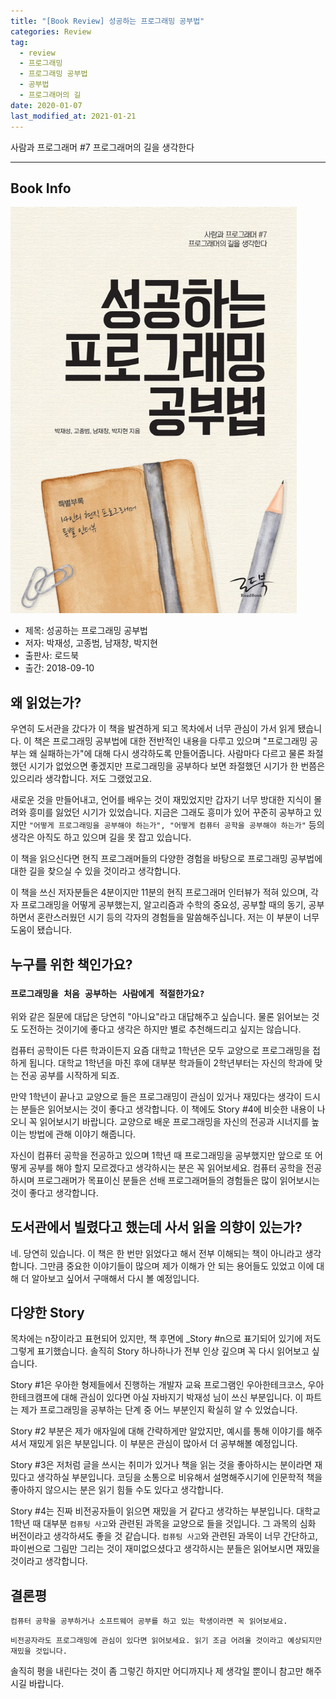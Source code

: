 ```yaml
---  
title: "[Book Review] 성공하는 프로그래밍 공부법"  
categories: Review  
tag:
  - review
  - 프로그래밍
  - 프로그래밍 공부법
  - 공부법
  - 프로그래머의 길
date: 2020-01-07
last_modified_at: 2021-01-21
---  
```


사람과 프로그래머 #7 프로그래머의 길을 생각한다

---

## Book Info

[![책](/assets/images/review/How-to-sutdy-programming.jpg)](http://www.kyobobook.co.kr/product/detailViewKor.laf?ejkGb=KOR&mallGb=KOR&barcode=9788997924417&orderClick=LEa&Kc=)

- 제목: 성공하는 프로그래밍 공부법
- 저자: 박재성, 고종범, 남재창, 박지현
- 출판사: 로드북
- 출간: 2018-09-10

## 왜 읽었는가?

우연히 도서관을 갔다가 이 책을 발견하게 되고 목차에서 너무 관심이 가서 읽게 됐습니다. 이 책은 프로그래밍 공부법에 대한 전반적인 내용을 다루고 있으며 "프로그래밍 공부는 왜 실패하는가"에 대해 다시 생각하도록 만들어줍니다. 사람마다 다르고 물론 좌절했던 시기가 없었으면 좋겠지만 프로그래밍을 공부하다 보면 좌절했던 시기가 한 번쯤은 있으리라 생각합니다. 저도 그랬었고요.

새로운 것을 만들어내고, 언어를 배우는 것이 재밌었지만 갑자기 너무 방대한 지식이 몰려와 흥미를 잃었던 시기가 있었습니다. 지금은 그래도 흥미가 있어 꾸준히 공부하고 있지만 `"어떻게 프로그래밍을 공부해야 하는가", "어떻게 컴퓨터 공학을 공부해야 하는가"` 등의 생각은 아직도 하고 있으며 길을 못 잡고 있습니다.

이 책을 읽으신다면 현직 프로그래머들의 다양한 경험을 바탕으로 프로그래밍 공부법에 대한 길을 찾으실 수 있을 것이라고 생각합니다. 

이 책을 쓰신 저자분들은 4분이지만 11분의 현직 프로그래머 인터뷰가 적혀 있으며, 각자 프로그래밍을 어떻게 공부했는지, 알고리즘과 수학의 중요성, 공부할 때의 동기, 공부하면서 혼란스러웠던 시기 등의 각자의  경험들을 말씀해주십니다. 저는 이 부분이 너무 도움이 됐습니다. 

## 누구를 위한 책인가요?

### `프로그래밍을 처음 공부하는 사람에게 적절한가요?`

위와 같은 질문에 대답은 당연히 "아니요"라고 대답해주고 싶습니다. 물론 읽어보는 것도 도전하는 것이기에 좋다고 생각은 하지만 별로 추천해드리고 싶지는 않습니다.

컴퓨터 공학이든 다른 학과이든지 요즘 대학교 1학년은 모두 교양으로 프로그래밍을 접하게 됩니다. 대학교 1학년을 마친 후에 대부분 학과들이 2학년부터는 자신의 학과에 맞는 전공 공부를 시작하게 되죠.

만약 1학년이 끝나고 교양으로 들은 프로그래밍이 관심이 있거나 재밌다는 생각이 드시는 분들은 읽어보시는 것이 좋다고 생각합니다. 이 책에도 Story #4에 비슷한 내용이 나오니 꼭 읽어보시기 바랍니다. 교양으로 배운 프로그래밍을 자신의 전공과 시너지를 높이는 방법에 관해 이야기 해줍니다. 

자신이 컴퓨터 공학을 전공하고 있으며 1학년 때 프로그래밍을 공부했지만 앞으로 또 어떻게 공부를 해야 할지 모르겠다고 생각하시는 분은 꼭 읽어보세요. 컴퓨터 공학을 전공하시며 프로그래머가 목표이신 분들은 선배 프로그래머들의 경험들은 많이 읽어보시는 것이 좋다고 생각합니다. 

## 도서관에서 빌렸다고 했는데 사서 읽을 의향이 있는가?

네. 당연히 있습니다. 이 책은 한 번만 읽었다고 해서 전부 이해되는 책이 아니라고 생각합니다. 그만큼 중요한 이야기들이 많으며 제가 이해가 안 되는 용어들도 있었고 이에 대해 더 알아보고 싶어서 구매해서 다시 볼 예정입니다. 

## 다양한 Story

목차에는 n장이라고 표현되어 있지만, 책 후면에 _Story #n으로 표기되어 있기에 저도 그렇게 표기했습니다. 솔직히 Story 하나하나가 전부 인상 깊으며 꼭 다시 읽어보고 싶습니다.

Story #1은 우아한 형제들에서 진행하는 개발자 교육 프로그램인 우아한테크코스, 우아한테크캠프에 대해 관심이 있다면 아실 자바지기 박재성 님이 쓰신 부분입니다. 이 파트는 제가 프로그래밍을 공부하는 단계 중 어느 부분인지 확실히 알 수 있었습니다.

Story #2 부분은 제가 애자일에 대해 간략하게만 알았지만, 예시를 통해 이야기를 해주셔서 재밌게 읽은 부분입니다. 이 부분은 관심이 많아서 더 공부해볼 예정입니다.

Story #3은 저처럼 글을 쓰시는 취미가 있거나 책을 읽는 것을 좋아하시는 분이라면 재밌다고 생각하실 부분입니다. 코딩을 소통으로 비유해서 설명해주시기에 인문학적 책을 좋아하지 않으시는 분은 읽기 힘들 수도 있다고 생각합니다.

Story #4는 진짜 비전공자들이 읽으면 재밌을 거 같다고 생각하는 부분입니다. 대학교 1학년 때 대부분 `컴퓨팅 사고`와 관련된 과목을 교양으로 들을 것입니다. 그 과목의 심화 버전이라고 생각하셔도 좋을 것 같습니다. `컴퓨팅 사고`와 관련된 과목이 너무 간단하고, 파이썬으로 그림만 그리는 것이 재미없으셨다고 생각하시는 분들은 읽어보시면 재밌을 것이라고 생각합니다.

## 결론평 

`컴퓨터 공학을 공부하거나 소프트웨어 공부를 하고 있는 학생이라면 꼭 읽어보세요.`

`비전공자라도 프로그래밍에 관심이 있다면 읽어보세요. 읽기 조금 어려울 것이라고 예상되지만 재밌을 것입니다.` 

솔직히 평을 내린다는 것이 좀 그렇긴 하지만 어디까지나 제 생각일 뿐이니 참고만 해주시길 바랍니다.